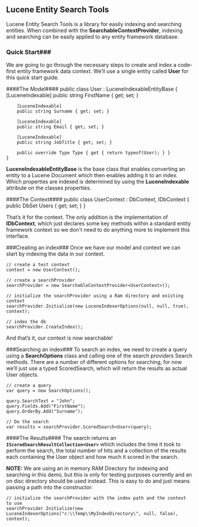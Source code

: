 
## Lucene Entity Search Tools ##
Lucene Entity Search Tools is a library for easily indexing and searching entities. When combined with the **SearchableContextProvider**, indexing and searching can be easily applied to any entity framework database.
### Quick Start###
We are going to go through the necessary steps to create and index a code-first entity framework data context. We’ll use a single entity called **User** for this quick start guide.

####The Model####
 	public class User : LuceneIndexableEntityBase
	{
		[LuceneIndexable]
        public string FirstName { get; set; }

        [LuceneIndexable]
        public string Surname { get; set; }

        [LuceneIndexable]
        public string Email { get; set; }

        [LuceneIndexable]
        public string JobTitle { get; set; }

        public override Type Type { get { return typeof(User); } }
	}

**LuceneIndexableEntityBase** is the base class that enables converting an entity to a Lucene Document which then enables adding it to an index. Which properties are indexed is determined by using the **LuceneIndexable** attribute on the classes properties.

####The Context####
	public class UserContext : DbContext, IDbContext
	{
		public DbSet<User> Users { get; set; }
	}

That’s it for the context.  The only addition is the implementation of **IDbContext**, which just declares some key methods within a standard entity framework context so we don't need to do anything more to implement this interface.

###Creating an index###
Once we have our model and context we can start by indexing the data in our context.

	// create a test context
	context = new UserContext();          
	
	// create a searchProvider
	searchProvider = new SearchableContextProvider<UserContext>();
	
	// initialize the searchProvider using a Ram directory and existing context
	searchProvider.Initialize(new LuceneIndexerOptions(null, null, true), context);
	
	// index the db
	searchProvider.CreateIndex();

And that’s it, our context is now searchable!

###Searching an index###
To search an index, we need to create a query using a **SearchOptions** class and calling one of the search providers Search methods. There are a number of different options for searching, for now we’ll just use a typed ScoredSearch, which will return the results as actual User objects.

	// create a query
	var query = new SearchOptions();

	query.SearchText = "John";
	query.Fields.Add("FirstName");
	query.OrderBy.Add("Surname");

	// Do the search
	var results = searchProvider.ScoredSearch<User>(query);

####The Results####
The search returns an **`IScoredSearchResultCollection<User>`** which includes the time it took to perform the search, the total number of hits and a collection of the results each containing the User object and how much it scored in the search.

**NOTE:** We are using an in memory RAM Directory for indexing and searching in this demo, but this is only for testing purposes currently and an on disc directory should be used instead. This is easy to do and just means passing a path into the constructor:

	// initialize the searchProvider with the index path and the context to use
	searchProvider.Initialize(new LuceneIndexerOptions("c:\\Temp\\MyIndexDirectory\", null, false), context);



